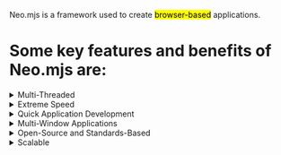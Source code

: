 
Neo.mjs is a framework used to create <mark>browser-based</mark> applications.

# Some key features and benefits of Neo.mjs are:

<details>
<summary>Multi-Threaded</summary>
<p>
When a Neo.mjs application starts, the framework spawns three web-workers, in addition
to the main browser thread, resulting in:
<ol>
<li>The <b>main</b> browser thread, where DOM updates are applied
<li>An <b>application</b> web-worker where normal application locic is run
<li>A <b>data</b> web-worker were HTTP and socket calls are run
<li>A <b>view</b> web-worker that manages delta updates
</ol>
</details>
<details>
<summary>Extreme Speed</summary>
<p>
Web-worker processes are automatically run in parallel, on separate CPU cores.
</p>
<p>
By contrast, other JavaScript frameworks run in a single thread. That means 
in a typical framework all business logic, data handling, and DOM rendering compete for 
CPU resources.
</p>
<p>
This means Neo.mjs applications run and render faster. This is 
particularly beneficial for processor- and data-intensive applications, 
and applications that need to rapidly update what's viewed. In testing, Neo.mjs applications 
easily apply over 20,000 DOM updates per second. 
</p>
<p>
If the default four threads aren't enough, you're free to launch additional web-worker threads 
to run other specialized logic. 
</p>
</details>
<details>
<summary>Quick Application Development</summary>
<p>
Neo.js classes let you specify properties in a way that allows code to detect "before" and "after"
changes. This makes it easy to handle value validation and transformation, and react to changes. 
</p>
<p>
Neo.mjs also has elegant yet powerful state management features that make it easy to create shared,
bindable data. For example, if two components are bound to the same property, a change to the 
property will automatically be applied to both components.
</p>
<p>
Debugging is also easy because Neo.mjs uses standard JavaScript, the Neo.mjs class
config system, and built-in debugging tools. For example, while developing an application
you can click on a component, and in the debugger easily inspect the component and 
update its properties &dash; these updates are immediately reflected in the running application.
</p>
</details>
<details>
<summary>Multi-Window Applications</summary>
<p>
Neo.mjs applications can also launch as <i>shared web workers</i>, which allows you to have a single 
application run in multiple browser windows; those windows could be moved to multiple monitors.
</p>
<p>
For example, you can have a data analysis application with a control panel on one monitor, 
tabular data in another, and charts on another &mdash; all sharing the same data, handling events
across windows, running seamlessly as a single application. 
</p>
</details>
<details>
<summary>Open-Source and Standards-Based</summary>
<p>
Neo.mjs is an open-source library. Features needed for the community can be added to the
library via pull-requests. And since Neo.mjs uses the standard JavaScript class system, 
all Neo.mjs classes can be extended.
</p>
<p>
Neo.mjs uses standard modular JavaScript, so developers don't need to learn non-standard language
syntax, and there's no need for special pre-compilers or WebPack modules.
That means fewer dependencies and easier configuration. Furthermore, the use of
standard JavaScript makes debugging easier: any statement you write while developing your
applcation can also be run in the debugging console.
</p>
</details>
<details>
<summary>Scalable</summary>
<p>
Applications can become exponentially difficult to implement as application 
complexity increases. In contrast, the effort to code applications in Neo.mjs 
is fairly linear. This is because of the Neo.mjs approach to binding, separation
of concerns, extensibility, and being standards based
</p>
<p>
Neo.mjs isn't just architecturally scalable &mdash; because of its multi-threaded 
nature, it's designed to handles rapid DOM updates, data traffic, and processor-
intensive business logic.
</p>
</details>
